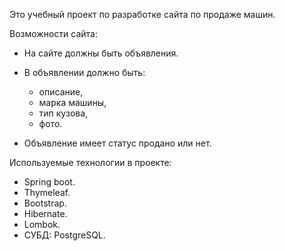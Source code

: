 

Это учебный проект по разработке сайта по продаже машин.

Возможности сайта:
 - На сайте должны быть объявления.
 - В объявлении должно быть:
   - описание,
   - марка машины,
   - тип кузова,
   - фото.

 - Объявление имеет статус продано или нет.


Используемые технологии в проекте:
- Spring boot.
- Thymeleaf.
- Bootstrap.
- Hibernate.
- Lombok.
- СУБД: PostgreSQL.